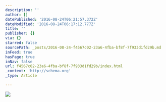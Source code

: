 ```yaml
---
description: ''
author: []
datePublished: '2016-08-24T06:21:57.372Z'
dateModified: '2016-08-24T06:17:12.777Z'
title: ''
publisher: {}
via: {}
starred: false
sourcePath: _posts/2016-08-24-f4567c02-23a6-4fba-bf8f-7f933d1fd29b.md
inFeed: true
hasPage: true
inNav: false
url: f4567c02-23a6-4fba-bf8f-7f933d1fd29b/index.html
_context: 'http://schema.org'
_type: Article

---
```

![](https://the-grid-user-content.s3-us-west-2.amazonaws.com/42dba007-72a5-419d-b601-77ca9f4b8dab.jpg)